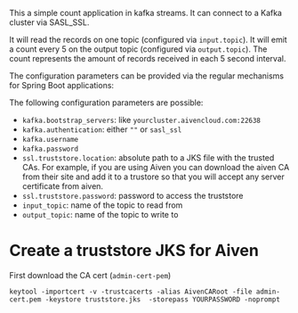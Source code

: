 This a simple count application in kafka streams.
It can connect to a Kafka cluster via SASL_SSL. 

It will read the records on one topic (configured via `input.topic`).
It will emit a count every 5 on the output topic (configured via `output.topic`).
The count represents the amount of records received in each 5 second interval. 


The configuration parameters can be provided via the regular mechanisms for Spring Boot applications:

The following configuration parameters are possible:

* `kafka.bootstrap_servers`: like `yourcluster.aivencloud.com:22638`
* `kafka.authentication`:  either `""` or `sasl_ssl`
* `kafka.username`
* `kafka.password`
* `ssl.truststore.location`: absolute path to a JKS file with the trusted CAs. For example, if you are using Aiven you
can download the aiven CA from their site and add it to a trustore so that you will 
accept any server certificate from aiven.
* `ssl.truststore.password`: password to access the truststore
* `input_topic`: name of the topic to read from
* `output_topic`: name of the topic to write to




# Create a truststore JKS for Aiven 

First download the CA cert  (`admin-cert-pem`)
```
keytool -importcert -v -trustcacerts -alias AivenCARoot -file admin-cert.pem -keystore truststore.jks  -storepass YOURPASSWORD -noprompt 
```
